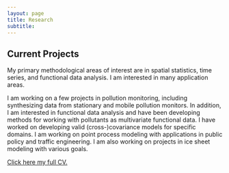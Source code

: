 ```yaml
---
layout: page
title: Research
subtitle:
---
```



## Current Projects

My primary methodological areas of interest are in spatial statistics, time series, and functional data analysis. I am interested in many application areas. 

I am working on a few projects in pollution monitoring, including synthesizing data from stationary and mobile pollution monitors. In addition, I am interested in functional data analysis and have been developing methods for working with pollutants as multivariate functional data. I have worked on developing valid (cross-)covariance models for specific domains. I am working on point process modeling with applications in public policy and traffic engineering. I am also working on projects in ice sheet modeling with various goals.

[Click here my full CV.](https://philawhite.github.io/CV/)